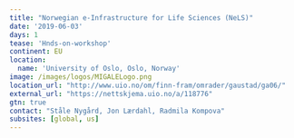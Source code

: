 ```yaml
---
title: "Norwegian e-Infrastructure for Life Sciences (NeLS)"
date: '2019-06-03'
days: 1
tease: 'Hnds-on-workshop'
continent: EU
location:
  name: 'University of Oslo, Oslo, Norway'
image: /images/logos/MIGALELogo.png
location_url: "http://www.uio.no/om/finn-fram/omrader/gaustad/ga06/"
external_url: "https://nettskjema.uio.no/a/118776"
gtn: true
contact: "Ståle Nygård, Jon Lærdahl, Radmila Kompova"
subsites: [global, us]
---
```

